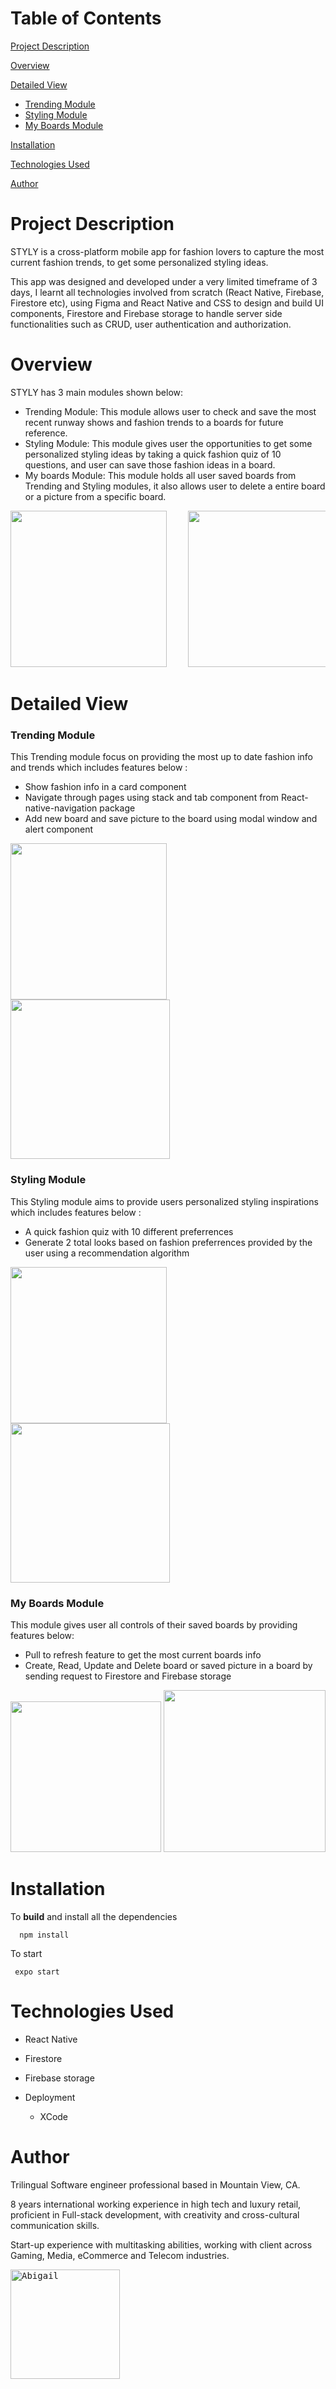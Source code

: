 
# Table of Contents 
[Project Description](#project-description)

[Overview](#overview)

[Detailed View](#detailed-view)
  - [Trending Module](#trending-module)
  - [Styling Module](#styling-module)
  - [My Boards Module](#my-boards-module)

[Installation](#installation)

[Technologies Used](#technologies-used)

[Author](#Author)


# Project Description
STYLY is a cross-platform mobile app for fashion lovers to capture the most current fashion trends, to get some personalized styling ideas. 

This app was designed and developed under a very limited timeframe of 3 days, I learnt all technologies involved from scratch (React Native, Firebase, Firestore etc), using Figma and React Native and CSS to design and build UI components, Firestore and Firebase storage to handle server side functionalities such as CRUD, user authentication and authorization. 

# Overview 
STYLY has 3 main modules shown below: 
  - Trending Module: This module allows user to check and save the most recent runway shows and fashion trends to a boards for future reference. 
  - Styling Module: This module gives user the opportunities to get some personalized styling ideas by taking a quick fashion quiz of 10 questions, and user can save those fashion ideas in a board.
  - My boards Module: This module holds all user saved boards from Trending and Styling modules, it also allows user to delete a entire board or a picture from a specific board.
  
<pre>
<img src="https://user-images.githubusercontent.com/3084586/221339547-1d0faeb8-14b6-4296-96d8-cf9de63eb2ce.gif"  width="250">    <img src="https://user-images.githubusercontent.com/3084586/221339768-d4b74a28-0532-47cf-983d-5c44220d0851.gif"  width="250">    <img src="https://user-images.githubusercontent.com/3084586/221339888-98e610b4-a111-4622-9922-e035e7a2dd9d.gif"  width="250">
</pre>


# Detailed View 
### Trending Module 
This Trending module focus on providing the most up to date fashion info and trends which includes features below : 
  - Show fashion info in a card component 
  - Navigate through pages using stack and tab component from React-native-navigation package
  - Add new board and save picture to the board using modal window and alert component

<img src="https://user-images.githubusercontent.com/3084586/221671464-cb1f6a9e-be5e-4cea-879f-ecd2a5a75c03.png"  width="250">  <img src="https://user-images.githubusercontent.com/3084586/221671440-7a23318e-51ca-4a54-bb54-7de76bef7d42.png"  width="255">

### Styling Module
This Styling module aims to provide users personalized styling inspirations which includes features below : 
  - A quick fashion quiz with 10 different preferrences 
  - Generate 2 total looks based on fashion preferrences provided by the user using a recommendation algorithm

<img src="https://user-images.githubusercontent.com/3084586/221677381-2725aa64-8ff9-4518-9017-d3b6a92f0746.png"  width="250">  <img src="https://user-images.githubusercontent.com/3084586/221953335-6f3b750c-aa7f-4d98-aecd-b34ea09ee68b.gif"  width="255">


### My Boards Module
This module gives user all controls of their saved boards by providing features below: 
  - Pull to refresh feature to get the most current boards info 
  - Create, Read, Update and Delete board or saved picture in a board by sending request to Firestore and Firebase storage

<img src="https://user-images.githubusercontent.com/3084586/221952246-9829e54f-02a1-48ad-81f3-d5748c98f412.gif"  width="241">   <img src="https://user-images.githubusercontent.com/3084586/221695565-4ca8ba43-2d76-4e5b-99f8-d08d8123c4e0.png"  width="259">


# Installation 
  To **build** and install all the dependencies
```
  npm install 
```

  To start
 ```
  expo start
```


# Technologies Used 
  - React Native
  - Firestore
  - Firebase storage
     
  - Deployment 
    - XCode

# Author 
Trilingual Software engineer professional based in Mountain View, CA.

8 years international working experience in high tech and luxury retail, proficient in Full-stack development, with creativity and cross-cultural communication skills. 

Start-up experience with multitasking abilities, working with client across Gaming, Media, eCommerce and Telecom industries.

<a href="https://github.com/palmigloo"><kbd><img width="175" alt="Abigail" src="https://user-images.githubusercontent.com/3084586/208263347-363a0895-7ede-40f6-8f82-83434178ed66.png"></kbd></a>

